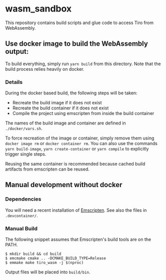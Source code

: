# wasm_sandbox

This repository contains build scripts and glue code to access Tiro from WebAssembly.

## Use docker image to build the WebAssembly output:

To build everything, simply run `yarn build` from this directory.
Note that the build process relies heavily on docker.

### Details

During the docker based build, the following steps will be taken:

- Recreate the build image if it does not exist
- Recreate the build container if it does not exist
- Compile the project using emscripten from inside the build container

The names of the build image and container are defined in `./docker/vars.sh`.

To force recreation of the image or container, simply remove them using `docker image rm` or `docker container rm`.
You can also use the commands `yarn build-image`, `yarn create-container` or `yarn compile` to explicitly trigger single steps.

Reusing the same container is recommended because cached build artifacts from emscripten can be reused.

## Manual development without docker

### Dependencies

You will need a recent installation of [Emscripten](https://emscripten.org/).
See also the files in `.devcontainer/`.

### Manual Build

The following snippet assumes that Emscripten's build tools are on the PATH.

    $ mkdir build && cd build
    $ emcmake cmake .. -DCMAKE_BUILD_TYPE=Release
    $ emmake make tiro_wasm -j $(nproc)

Output files will be placed into `build/bin`.
